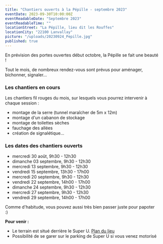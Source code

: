 ```yaml
---
title: "Chantiers ouverts à la Pépille - septembre 2023"
eventDate: 2023-09-30T10:00:00Z
eventReadableDate: "Septembre 2023"
eventReadableTime: ""
locationStreet: "La Pépille, lieu dit les Rouffes"
locationCity: "22100 Lanvallay"
picture: "/uploads/20230924_Pepille.jpg"
published: true
---
```


En prévision des portes ouvertes début octobre, la Pépille se fait une beauté !

Tout le mois, de nombreux rendez-vous sont prévus pour aménager, bichonner, signaler...

<!--more-->

### Les chantiers en cours

Les chantiers fil rouges du mois, sur lesquels vous pourrez intervenir à chaque session :

- montage de la serre (tunnel maraîcher de 5m x 12m)
- montage d'un cabanon de stockage
- montage de toilettes sèches
- fauchage des allées
- création de signalétique...

### Les dates des chantiers ouverts

- mercredi 30 août, 9h30 - 12h30
- dimanche 03 septembre, 9h30 - 12h30
- mercredi 13 septembre, 9h30 - 12h30
- vendredi 15 septembre, 13h30 - 17h00
- mercredi 20 septembre, 9h30 - 12h30
- vendredi 22 septembre, 14h00 - 17h00
- dimanche 24 septembre, 9h30 - 12h30
- mercredi 27 septembre, 9h30 - 12h30
- vendredi 29 septembre, 14h00 - 17h00




Comme d'habitude, vous pouvez aussi très bien passer juste pour papoter :)

**Pour venir :**

- Le terrain est situé derrière le Super U. [Plan du lieu](https://www.openstreetmap.org/#map=17/48.44885/-2.01522&layers=N)
- Possibilité de se garer sur le parking de Super U si vous venez motorisé
<!--more-->

